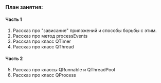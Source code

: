 ### План занятия:

#### Часть 1

1. Рассказ про "зависание" приложений и способы борьбы с этим.
2. Рассказ про метод processEvents
3. Рассказ про класс QTimer
4. Рассказ про класс QThread

#### Часть 2

5. Рассказ про классы QRunnable и QThreadPool
6. Рассказ про класс QProcess
